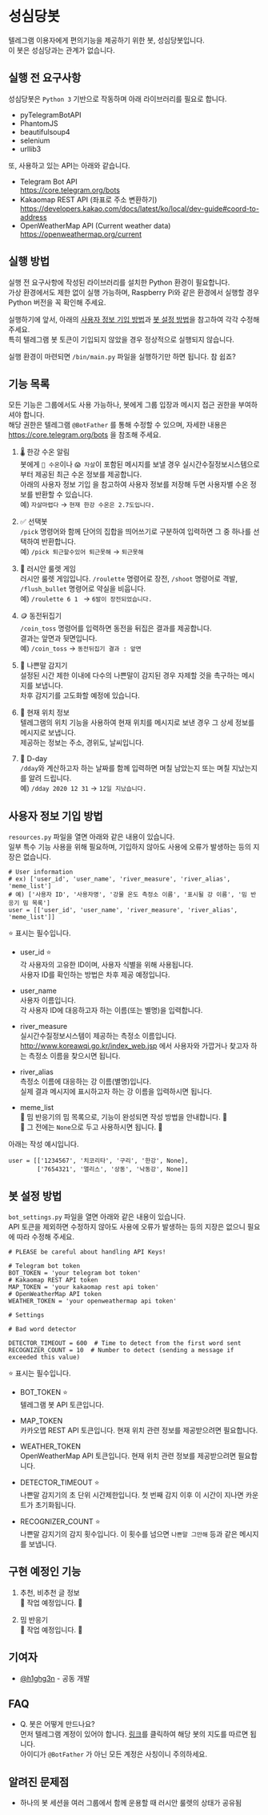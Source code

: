 # 성심당봇

텔레그램 이용자에게 편의기능을 제공하기 위한 봇, 성심당봇입니다.   
이 봇은 성심당과는 관계가 없습니다.

## 실행 전 요구사항   
   
성심당봇은 ```Python 3``` 기반으로 작동하며 아래 라이브러리를 필요로 합니다.   
+ pyTelegramBotAPI
+ PhantomJS
+ beautifulsoup4
+ selenium
+ urllib3

또, 사용하고 있는 API는 아래와 같습니다.   
+ Telegram Bot API   
https://core.telegram.org/bots
+ Kakaomap REST API (좌표로 주소 변환하기)   
https://developers.kakao.com/docs/latest/ko/local/dev-guide#coord-to-address
+ OpenWeatherMap API (Current weather data)   
https://openweathermap.org/current

## 실행 방법

실행 전 요구사항에 작성된 라이브러리를 설치한 Python 환경이 필요합니다.   
가상 환경에서도 제한 없이 실행 가능하며, Raspberry Pi와 같은 환경에서 실행할 경우 Python 버전을 꼭 확인해 주세요.

실행하기에 앞서, 아래의
[사용자 정보 기입 방법](https://github.com/kry-p/SungsimdangBot#%EC%82%AC%EC%9A%A9%EC%9E%90-%EC%A0%95%EB%B3%B4-%EA%B8%B0%EC%9E%85-%EB%B0%A9%EB%B2%95)과 
[봇 설정 방법](https://github.com/kry-p/SungsimdangBot#%EB%B4%87-%EC%84%A4%EC%A0%95-%EB%B0%A9%EB%B2%95)을 참고하여 각각 수정해 주세요.   
특히 텔레그램 봇 토큰이 기입되지 않았을 경우 정상적으로 실행되지 않습니다.

실행 환경이 마련되면 ```/bin/main.py``` 파일을 실행하기만 하면 됩니다. 참 쉽죠?

## 기능 목록   
   
모든 기능은 그룹에서도 사용 가능하나, 봇에게 그룹 입장과 메시지 접근 권한을 부여하셔야 합니다.   
해당 권한은 텔레그램 ```@BotFather``` 를 통해 수정할 수 있으며, 자세한 내용은 https://core.telegram.org/bots 을 참조해 주세요.

1. 🌡 한강 수온 알림     
봇에게 ```🌊 수온```이나 ```😱 자살```이 포함된 메시지를 보낼 경우 실시간수질정보시스템으로부터 제공된 최근 수온 정보를 제공합니다.   
아래의 사용자 정보 기입 을 참고하여 사용자 정보를 저장해 두면 사용자별 수온 정보를 반환할 수 있습니다.   
예) ```자살마렵다``` → ```현재 한강 수온은 2.7도입니다.```

2. ✅ 선택봇     
```/pick``` 명령어와 함께 단어의 집합을 띄어쓰기로 구분하여 입력하면 그 중 하나를 선택하여 반환합니다.   
예) ```/pick 퇴근할수있어 퇴근못해``` → ```퇴근못해```

3. 🔫 러시안 룰렛 게임     
러시안 룰렛 게임입니다. ```/roulette``` 명령어로 장전, ```/shoot``` 명령어로 격발, ```/flush_bullet``` 명령어로 약실을 비웁니다.   
예) ```/roulette 6 1 ``` → ```6발이 장전되었습니다.```

4. 🪙 동전뒤집기     
```/coin_toss``` 명령어를 입력하면 동전을 뒤집은 결과를 제공합니다.   
결과는 앞면과 뒷면입니다.   
예) ```/coin_toss``` → ```동전뒤집기 결과 : 앞면```

5. 🤬 나쁜말 감지기   
설정된 시간 제한 이내에 다수의 나쁜말이 감지된 경우 자제할 것을 촉구하는 메시지를 보냅니다.   
차후 감지기를 고도화할 예정에 있습니다.

6. 📍 현재 위치 정보   
텔레그램의 위치 기능을 사용하여 현재 위치를 메시지로 보낸 경우 그 상세 정보를 메시지로 보냅니다.   
제공하는 정보는 주소, 경위도, 날씨입니다.

7. 📅 D-day   
```/dday```와 계산하고자 하는 날짜를 함께 입력하면 며칠 남았는지 또는 며칠 지났는지를 알려 드립니다.   
예) ```/dday 2020 12 31``` → ```12일 지났습니다.```


## 사용자 정보 기입 방법

```resources.py``` 파일을 열면 아래와 같은 내용이 있습니다.   
일부 특수 기능 사용을 위해 필요하며, 기입하지 않아도 사용에 오류가 발생하는 등의 지장은 없습니다.
```
# User information
# ex) ['user_id', 'user_name', 'river_measure', 'river_alias', 'meme_list']
# 예) ['사용자 ID', '사용자명', '강물 온도 측정소 이름', '표시될 강 이름', '밈 반응기 밈 목록']
user = [['user_id', 'user_name', 'river_measure', 'river_alias', 'meme_list']]
```
⭐️ 표시는 필수입니다.   

+ user_id ⭐️   
각 사용자의 고유한 ID이며, 사용자 식별을 위해 사용됩니다.   
사용자 ID를 확인하는 방법은 차후 제공 예정입니다.

+ user_name   
사용자 이름입니다.   
각 사용자 ID에 대응하고자 하는 이름(또는 별명)을 입력합니다.

+ river_measure   
실시간수질정보시스템이 제공하는 측정소 이름입니다.   
http://www.koreawqi.go.kr/index_web.jsp 에서 사용자와 가깝거나 찾고자 하는 측정소 이름을 찾으시면 됩니다.

+ river_alias   
측정소 이름에 대응하는 강 이름(별명)입니다.   
실제 결과 메시지에 표시하고자 하는 강 이름을 입력하시면 됩니다.

+ meme_list   
🚧 밈 반응기의 밈 목록으로, 기능이 완성되면 작성 방법을 안내합니다. 🚧   
🚧 그 전에는 ```None```으로 두고 사용하시면 됩니다. 🚧

아래는 작성 예시입니다.

```
user = [['1234567', '치코리타', '구리', '한강', None],
        ['7654321', '앨리스', '상동', '낙동강', None]]
```

## 봇 설정 방법

```bot_settings.py``` 파일을 열면 아래와 같은 내용이 있습니다.   
API 토큰을 제외하면 수정하지 않아도 사용에 오류가 발생하는 등의 지장은 없으니 필요에 따라 수정해 주세요.

```
# PLEASE be careful about handling API Keys!

# Telegram bot token
BOT_TOKEN = 'your telegram bot token'
# Kakaomap REST API token
MAP_TOKEN = 'your kakaomap rest api token'
# OpenWeatherMap API token
WEATHER_TOKEN = 'your openweathermap api token'

# Settings

# Bad word detector

DETECTOR_TIMEOUT = 600  # Time to detect from the first word sent
RECOGNIZER_COUNT = 10  # Number to detect (sending a message if exceeded this value)
```
⭐️ 표시는 필수입니다.   

+ BOT_TOKEN ⭐️   
텔레그램 봇 API 토큰입니다.   

+ MAP_TOKEN   
카카오맵 REST API 토큰입니다. 현재 위치 관련 정보를 제공받으려면 필요합니다.

+ WEATHER_TOKEN   
OpenWeatherMap API 토큰입니다. 현재 위치 관련 정보를 제공받으려면 필요합니다.

+ DETECTOR_TIMEOUT ⭐️   
나쁜말 감지기의 초 단위 시간제한입니다. 첫 번째 감지 이후 이 시간이 지나면 카운트가 초기화됩니다.

+ RECOGNIZER_COUNT ⭐️   
나쁜말 감지기의 감지 횟수입니다. 이 횟수를 넘으면 ```나쁜말 그만해``` 등과 같은 메시지를 보냅니다.


## 구현 예정인 기능
   
1. 추천, 비추천 글 정보   
🚧 작업 예정입니다. 🚧

2. 밈 반응기   
🚧 작업 예정입니다. 🚧


## 기여자

+ [@h1ghg3n](https://github.com/h1ghg3n) - 공동 개발


## FAQ

+ Q. 봇은 어떻게 만드나요?   
먼저 텔레그램 계정이 있어야 합니다. [링크](https://t.me/BotFather)를 클릭하여 해당 봇의 지도를 따르면 됩니다.   
아이디가 ```@BotFather``` 가 아닌 모든 계정은 사칭이니 주의하세요.


## 알려진 문제점

+ 하나의 봇 세션을 여러 그룹에서 함께 운용할 때 러시안 룰렛의 상태가 공유됨
